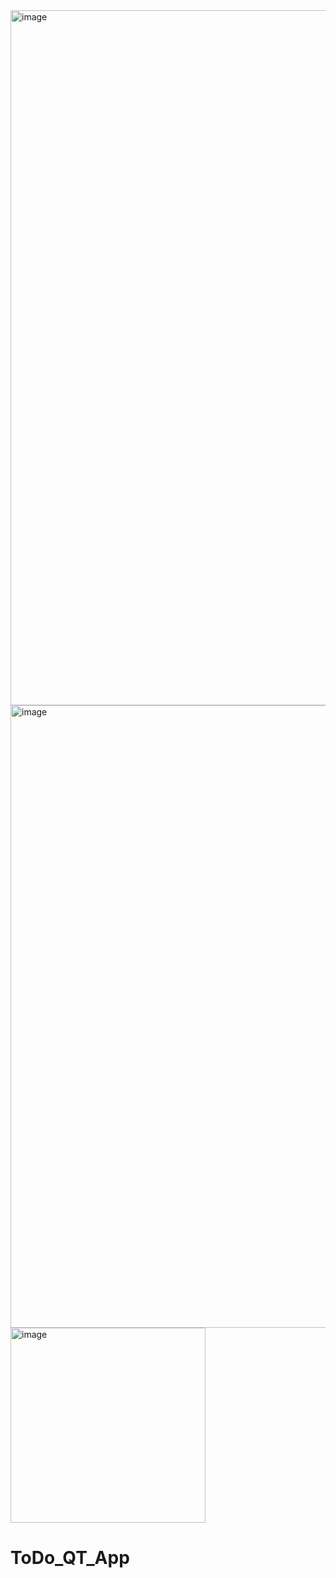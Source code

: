 <img width="1112" alt="image" src="https://github.com/user-attachments/assets/8d7221e1-3eeb-41df-9387-1c036291fc1d" />
<img width="996" alt="image" src="https://github.com/user-attachments/assets/a11726db-7cfe-4123-aced-00ca63b586fd" />
<img width="312" alt="image" src="https://github.com/user-attachments/assets/8ddbe73f-1531-4e5f-83ca-6aa975428c6d" />


# ToDo_QT_App

